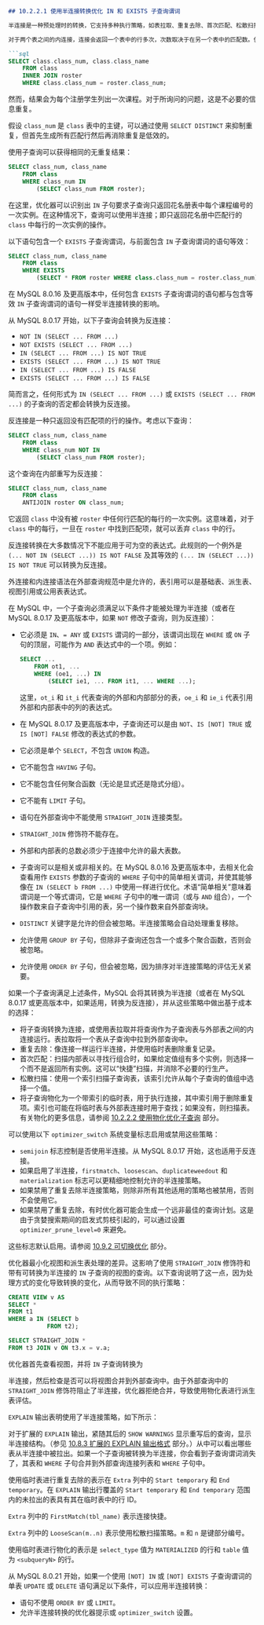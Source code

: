 ```markdown
## 10.2.2.1 使用半连接转换优化 IN 和 EXISTS 子查询谓词

半连接是一种预处理时的转换，它支持多种执行策略，如表拉取、重复去除、首次匹配、松散扫描和物化。优化器使用半连接策略来改进子查询的执行，如本节所述。

对于两个表之间的内连接，连接会返回一个表中的行多次，次数取决于在另一个表中的匹配数。但对于某些查询，只关心是否存在匹配，而不是匹配的数量。假设有两个表，分别名为 `class` 和 `roster`，它们列出了课程表和课程花名册（每个课程中注册的学生）。为了列出实际有学生注册的课程，可以使用以下连接：

```sql
SELECT class.class_num, class.class_name
    FROM class
    INNER JOIN roster
    WHERE class.class_num = roster.class_num;
```

然而，结果会为每个注册学生列出一次课程。对于所询问的问题，这是不必要的信息重复。

假设 `class_num` 是 `class` 表中的主键，可以通过使用 `SELECT DISTINCT` 来抑制重复，但首先生成所有匹配行然后再消除重复是低效的。

使用子查询可以获得相同的无重复结果：

```sql
SELECT class_num, class_name
    FROM class
    WHERE class_num IN
        (SELECT class_num FROM roster);
```

在这里，优化器可以识别出 `IN` 子句要求子查询只返回花名册表中每个课程编号的一次实例。在这种情况下，查询可以使用半连接；即只返回花名册中匹配行的 `class` 中每行的一次实例的操作。

以下语句包含一个 `EXISTS` 子查询谓词，与前面包含 `IN` 子查询谓词的语句等效：

```sql
SELECT class_num, class_name
    FROM class
    WHERE EXISTS
        (SELECT * FROM roster WHERE class.class_num = roster.class_num);
```

在 MySQL 8.0.16 及更高版本中，任何包含 `EXISTS` 子查询谓词的语句都与包含等效 `IN` 子查询谓词的语句一样受半连接转换的影响。

从 MySQL 8.0.17 开始，以下子查询会转换为反连接：

- `NOT IN (SELECT ... FROM ...)`
- `NOT EXISTS (SELECT ... FROM ...)`
- `IN (SELECT ... FROM ...) IS NOT TRUE`
- `EXISTS (SELECT ... FROM ...) IS NOT TRUE`
- `IN (SELECT ... FROM ...) IS FALSE`
- `EXISTS (SELECT ... FROM ...) IS FALSE`

简而言之，任何形式为 `IN (SELECT ... FROM ...)` 或 `EXISTS (SELECT ... FROM ...)` 的子查询的否定都会转换为反连接。

反连接是一种只返回没有匹配项的行的操作。考虑以下查询：

```sql
SELECT class_num, class_name
    FROM class
    WHERE class_num NOT IN
        (SELECT class_num FROM roster);
```

这个查询在内部重写为反连接：

```sql
SELECT class_num, class_name
    FROM class
    ANTIJOIN roster ON class_num;
```

它返回 `class` 中没有被 `roster` 中任何行匹配的每行的一次实例。这意味着，对于 `class` 中的每行，一旦在 `roster` 中找到匹配项，就可以丢弃 `class` 中的行。

反连接转换在大多数情况下不能应用于可为空的表达式。此规则的一个例外是 `(... NOT IN (SELECT ...)) IS NOT FALSE` 及其等效的 `(... IN (SELECT ...)) IS NOT TRUE` 可以转换为反连接。

外连接和内连接语法在外部查询规范中是允许的，表引用可以是基础表、派生表、视图引用或公用表表达式。

在 MySQL 中，一个子查询必须满足以下条件才能被处理为半连接（或者在 MySQL 8.0.17 及更高版本中，如果 `NOT` 修改子查询，则为反连接）：

- 它必须是 `IN`、`= ANY` 或 `EXISTS` 谓词的一部分，该谓词出现在 `WHERE` 或 `ON` 子句的顶层，可能作为 `AND` 表达式中的一个项。例如：

  ```sql
  SELECT ...
      FROM ot1, ...
      WHERE (oe1, ...) IN
          (SELECT ie1, ... FROM it1, ... WHERE ...);
  ```

  这里，`ot_i` 和 `it_i` 代表查询的外部和内部部分的表，`oe_i` 和 `ie_i` 代表引用外部和内部表中的列的表达式。

- 在 MySQL 8.0.17 及更高版本中，子查询还可以是由 `NOT`、`IS [NOT] TRUE` 或 `IS [NOT] FALSE` 修改的表达式的参数。
- 它必须是单个 `SELECT`，不包含 `UNION` 构造。
- 它不能包含 `HAVING` 子句。
- 它不能包含任何聚合函数（无论是显式还是隐式分组）。
- 它不能有 `LIMIT` 子句。
- 语句在外部查询中不能使用 `STRAIGHT_JOIN` 连接类型。
- `STRAIGHT_JOIN` 修饰符不能存在。
- 外部和内部表的总数必须少于连接中允许的最大表数。
- 子查询可以是相关或非相关的。在 MySQL 8.0.16 及更高版本中，去相关化会查看用作 `EXISTS` 参数的子查询的 `WHERE` 子句中的简单相关谓词，并使其能够像在 `IN (SELECT b FROM ...)` 中使用一样进行优化。术语“简单相关”意味着谓词是一个等式谓词，它是 `WHERE` 子句中的唯一谓词（或与 `AND` 组合），一个操作数来自子查询中引用的表，另一个操作数来自外部查询块。
- `DISTINCT` 关键字是允许的但会被忽略。半连接策略会自动处理重复移除。
- 允许使用 `GROUP BY` 子句，但除非子查询还包含一个或多个聚合函数，否则会被忽略。
- 允许使用 `ORDER BY` 子句，但会被忽略，因为排序对半连接策略的评估无关紧要。

如果一个子查询满足上述条件，MySQL 会将其转换为半连接（或者在 MySQL 8.0.17 或更高版本中，如果适用，转换为反连接），并从这些策略中做出基于成本的选择：

- 将子查询转换为连接，或使用表拉取并将查询作为子查询表与外部表之间的内连接运行。表拉取将一个表从子查询中拉到外部查询中。
- 重复去除：像连接一样运行半连接，并使用临时表删除重复记录。
- 首次匹配：扫描内部表以寻找行组合时，如果给定值组有多个实例，则选择一个而不是返回所有实例。这可以“快捷”扫描，并消除不必要的行生产。
- 松散扫描：使用一个索引扫描子查询表，该索引允许从每个子查询的值组中选择一个值。
- 将子查询物化为一个带索引的临时表，用于执行连接，其中索引用于删除重复项。索引也可能在将临时表与外部表连接时用于查找；如果没有，则扫描表。有关物化的更多信息，请参阅 [10.2.2.2 使用物化优化子查询](#) 部分。

可以使用以下 `optimizer_switch` 系统变量标志启用或禁用这些策略：

- `semijoin` 标志控制是否使用半连接。从 MySQL 8.0.17 开始，这也适用于反连接。
- 如果启用了半连接，`firstmatch`、`loosescan`、`duplicateweedout` 和 `materialization` 标志可以更精细地控制允许的半连接策略。
- 如果禁用了重复去除半连接策略，则除非所有其他适用的策略也被禁用，否则不会使用它。
- 如果禁用了重复去除，有时优化器可能会生成一个远非最佳的查询计划。这是由于贪婪搜索期间的启发式剪枝引起的，可以通过设置 `optimizer_prune_level=0` 来避免。

这些标志默认启用。请参阅 [10.9.2 可切换优化](#) 部分。

优化器最小化视图和派生表处理的差异。这影响了使用 `STRAIGHT_JOIN` 修饰符和带有可转换为半连接的 `IN` 子查询的视图的查询。以下查询说明了这一点，因为处理方式的变化导致转换的变化，从而导致不同的执行策略：

```sql
CREATE VIEW v AS
SELECT *
FROM t1
WHERE a IN (SELECT b
           FROM t2);

SELECT STRAIGHT_JOIN *
FROM t3 JOIN v ON t3.x = v.a;
```

优化器首先查看视图，并将 `IN` 子查询转换为

半连接，然后检查是否可以将视图合并到外部查询中。由于外部查询中的 `STRAIGHT_JOIN` 修饰符阻止了半连接，优化器拒绝合并，导致使用物化表进行派生表评估。

`EXPLAIN` 输出表明使用了半连接策略，如下所示：

对于扩展的 `EXPLAIN` 输出，紧随其后的 `SHOW WARNINGS` 显示重写后的查询，显示半连接结构。（参见 [10.8.3 扩展的 EXPLAIN 输出格式](#) 部分。）从中可以看出哪些表从半连接中被拉出。如果一个子查询被转换为半连接，你会看到子查询谓词消失了，其表和 `WHERE` 子句合并到外部查询连接列表和 `WHERE` 子句中。

使用临时表进行重复去除的表示在 `Extra` 列中的 `Start temporary` 和 `End temporary`。在 `EXPLAIN` 输出行覆盖的 `Start temporary` 和 `End temporary` 范围内的未拉出的表具有其在临时表中的行 ID。

`Extra` 列中的 `FirstMatch(tbl_name)` 表示连接快捷。

`Extra` 列中的 `LooseScan(m..n)` 表示使用松散扫描策略。`m` 和 `n` 是键部分编号。

使用临时表进行物化的表示是 `select_type` 值为 `MATERIALIZED` 的行和 `table` 值为 `<subqueryN>` 的行。

从 MySQL 8.0.21 开始，如果一个使用 `[NOT] IN` 或 `[NOT] EXISTS` 子查询谓词的单表 `UPDATE` 或 `DELETE` 语句满足以下条件，可以应用半连接转换：

- 语句不使用 `ORDER BY` 或 `LIMIT`。
- 允许半连接转换的优化器提示或 `optimizer_switch` 设置。

```